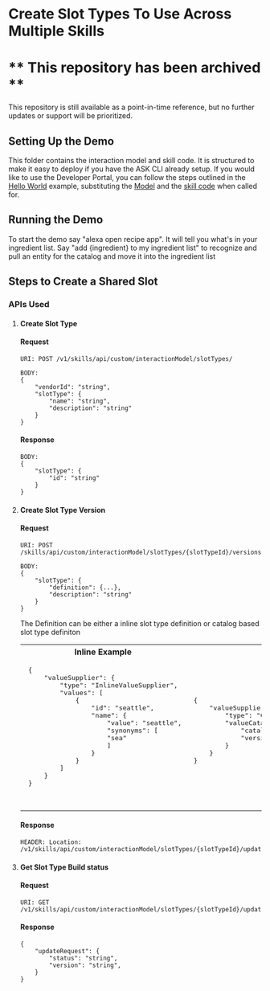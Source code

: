 # Create Slot Types To Use Across Multiple Skills

# ** This repository has been archived **
This repository is still available as a point-in-time reference, but no further updates or support will be prioritized.

## Setting Up the Demo
This folder contains the interaction model and skill code.  It is structured to make it easy to deploy if you have the ASK CLI already setup.  If you would like to use the Developer Portal, you can follow the steps outlined in the [Hello World](https://github.com/alexa/skill-sample-nodejs-hello-world) example, substituting the [Model](./models/en-US.json) and the [skill code](./lambda/custom/index.js) when called for.


## Running the Demo
To start the demo say "alexa open recipe app".  It will tell you what's in your ingredient list.  Say "add {ingredient} to my ingredient list" to recognize and pull an entity for the catalog and move it into the ingredient list

## Steps to Create a Shared Slot

### APIs Used

1. #### **Create Slot Type**

    #### Request

    ```
    URI: POST /v1/skills/api/custom/interactionModel/slotTypes/

    BODY:
    {
        "vendorId": "string",
        "slotType": {
            "name": "string",
            "description": "string"
        }
    }

    ```

    #### Response
        
    ```
    BODY:
    {
        "slotType": {
            "id": "string"
        }
    }
    ```

1. #### **Create Slot Type Version**

    #### Request

    ```
    URI: POST /skills/api/custom/interactionModel/slotTypes/{slotTypeId}/versions

    BODY:
    {
        "slotType": {
            "definition": {...},
            "description": "string"
        }
    }
    ```

    The Definition can be either a inline slot type definition or catalog based slot type definiton
    <table>
    <tr>
    <th>
    Inline Example
    </th>
    <th>
    Catalog Based Example
    </th>
    </tr>

    <tr>
    <td>
    <pre>
    {
        "valueSupplier": {
            "type": "InlineValueSupplier",
            "values": [
                {
                    "id": "seattle",
                    "name": {
                        "value": "seattle",
                        "synonyms": [
                        "sea"
                        ]
                    }
                }
            ]
        }
    }

    </pre>
    </td>
    <td>
    <pre>
    {
        "valueSupplier": {
            "type": "CatalogValueSupplier",
            "valueCatalog": {
                "catalogId": "amzn1.ask.interactionModel.catalog.123",
                "version": "string"
            }
        }
    }
    </pre>
    </td>
    </tr>
    </table>


    #### Response
        
    ```
    HEADER: Location: /v1/skills/api/custom/interactionModel/slotTypes/{slotTypeId}/updateRequest/{updateRequestId}
    ```

1. #### **Get Slot Type Build status**

    #### Request

    ```
    URI: GET /v1/skills/api/custom/interactionModel/slotTypes/{slotTypeId}/updateRequest/{updateRequestId}
    ```

    #### Response
        
    ```
    {
        "updateRequest": {
            "status": "string",
            "version": "string",
        }
    }
    ```



 

